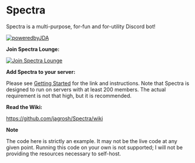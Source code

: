 # Spectra
Spectra is a multi-purpose, for-fun and for-utility Discord bot!<br>

[![poweredbyJDA](http://i.imgur.com/4Fhq6yQ.png)](https://github.com/DV8FromTheWorld/JDA)


**Join Spectra Lounge:**

[![Join Spectra Lounge](https://discordapp.com/api/guilds/147698382092238848/widget.png?style=banner2)](https://discord.gg/0p9LSGoRLu6Pet0k)


**Add Spectra to your server:**

Please see [Getting Started](https://github.com/jagrosh/Spectra/wiki/Getting-Started) for the link and instructions. Note that Spectra is designed to run on servers with at least 200 members. The actual requirement is not that high, but it is recommended.


**Read the Wiki:**

https://github.com/jagrosh/Spectra/wiki


**Note**

The code here is strictly an example. It may not be the live code at any given point. Running this code on your own is not supported; I will not be providing the resources necessary to self-host.
